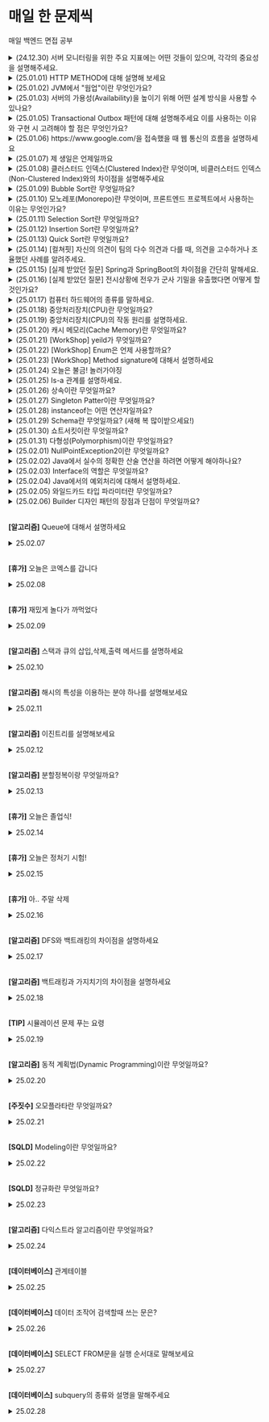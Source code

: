 # 매일 한 문제씩
매일 백엔드 면접 공부

<details>
  <summary>(24.12.30) 서버 모니터링을 위한 주요 지표에는 어떤 것들이 있으며, 각각의 중요성을 설명해주세요.</summary>
  <p>- 서버 모니터링의 주요 지표로는 CPU 사용률(서버 과부하 여부를 판단), 메모리 사용률(메모리 부족이나 누수 감지), 디스크 I/O(입출력 병목 현상 확인), 네트워크 대역폭(트래픽 과부하 및 비정상 활동 감지) 등이 있습니다. 이 지표들은 서버 성능 최적화와 장애 예방을 위해 필수적으로 모니터링해야 합니다. 각각은 시스템의 안정성과 효율성을 유지하는 데 중요한 역할을 합니다.</p>
</details>

<details>
  <summary>(25.01.01) HTTP METHOD에 대해 설명해 보세요</summary>
  <p>- HTTP 메서드는 클라이언트가 서버에 요청하는 방식과 의도를 나타냅니다. GET은 데이터를 조회할 때, POST는 데이터를 생성하거나 전송할 때, PUT은 데이터를 전체적으로 수정하거나 생성할 때, PATCH는 데이터를 부분적으로 수정할 때, DELETE는 데이터를 삭제할 때 사용됩니다. 각 메서드는 특정 상황에 맞게 선택하여 사용됩니다.</p>
</details>

<details>
  <summary>(25.01.02) JVM에서 "웜업"이란 무엇인가요?</summary>
  <p>- JVM에서 "웜업"이란 애플리케이션 초기 실행 단계에서 JIT 컴파일러가 자주 호출되는 메서드(핫스팟)를 네이티브 코드로 컴파일하고 최적화하여 성능을 점차적으로 끌어올리는 과정입니다. 이는 인터프리터 방식으로 시작한 실행이 최적화된 네이티브 코드로 전환되며 성능이 안정화되는 데 중요한 역할을 합니다.</p>
</details>

<details>
  <summary>(25.01.03) 서버의 가용성(Availability)을 높이기 위해 어떤 설계 방식을 사용할 수 있나요?</summary>
  <p>- 서버의 가용성을 높이려면 여러 서버에 일을 나눠주는 로드 밸런싱을 사용해 한 서버가 고장나도 다른 서버가 대신 일하도록 하면 됩니다. 또, 중요한 서버를 여러 개 만들어 두는 이중화로 한 서버가 멈춰도 나머지가 계속 작동하게 할 수 있어요. 마지막으로, 서버를 24시간 감시하고 문제를 빨리 고치는 모니터링도 필요합니다.</p>
</details>

<details>
  <summary>(25.01.05) Transactional Outbox 패턴에 대해 설명해주세요 이를 사용하는 이유와 구현 시 고려해야 할 점은 무엇인가요?</summary>
  <p>- Transactional Outbox 패턴은 데이터베이스 트랜잭션과 메시지 발행을 원자적으로 처리하기 위한 설계 방식입니다. 데이터를 저장할 때 메시지를 함께 "Outbox" 테이블에 기록하고, 이후 메시지 브로커로 전송합니다. 이를 사용하면 데이터 일관성과 메시지 전달의 신뢰성을 확보할 수 있습니다. 구현 시 Outbox 테이블의 데이터 정리 정책과 메시지 전송 실패 시 재처리를 고려해야 하며, 메시지가 중복될 수 있으므로 중복 방지 로직도 필요합니다. 이 패턴은 분산 시스템에서 데이터와 이벤트의 정합성을 유지하는 데 유용합니다.</p>
</details>

<details>
  <summary>(25.01.06) https://www.google.com/을 접속했을 때 웹 통신의 흐름을 설명하세요</summary>
  <p>- 브라우저는 DNS를 통해 IP 주소를 조회하고, HTTPS 요청을 서버로 보내며, 서버는 TLS 핸드셰이크를 통해 안전한 연결을 설정한 후 응답 데이터를 전송해 브라우저가 이를 렌더링합니다.</p>
</details>

<details>
  <summary>(25.01.07) 제 생일은 언제일까요</summary>
  <p>- 오늘입니다. 축하해주세요!</p>
</details>

<details>
  <summary>(25.01.08) 클러스터드 인덱스(Clustered Index)란 무엇이며, 비클러스터드 인덱스(Non-Clustered Index)와의 차이점을 설명해주세요</summary>
  <p>- 클러스터드 인덱스는 내부 힙 자료구조에 있는 실제 데이터 정렬에 영향을 끼칩니다.
일반적으로 PK가 이 클러스터 인덱스로 지정되어있으며 비클러스터 인덱스의 경우 실제 데이터 정렬에는 영향을 끼치지 않습니다. 대신 인덱스를 관리하는 자료구조에 해당 데이터를 찾기위한 주소를 관리합니다. 이때, 다만 dbms에 따라 차이가 있을 수 있습니다. 예를 들어 사용중인 Postgres는 PK라고 할지라도 실제 정렬엔 영향을 가하진 않습니다.</p>
</details>

<details>
  <summary>(25.01.09) Bubble Sort란 무엇일까요?</summary>
  <p>- Bubble Sort는 Selection Sort와 유사한 알고리즘으로 서로 인접한 두 원소의 대소를 비교하고, 조건에 맞지 않다면 자리를 교환하며 정렬하는 알고리즘입니다.</p>
</details>

<details>
  <summary>(25.01.10) 모노레포(Monorepo)란 무엇이며, 프론트엔드 프로젝트에서 사용하는 이유는 무엇인가요?</summary>
  <p>- 모노레포(Monorepo)는 여러 프로젝트의 코드를 하나의 저장소에서 관리하는 방식입니다. 프론트엔드 프로젝트에서는 주로 컴포넌트 라이브러리, 웹 애플리케이션, 유틸리티 패키지 등을 통합적으로 관리하기 위해 사용됩니다. 이 방식은 코드 재사용성과 일관성을 높이고, 단일 저장소 내에서 변경사항을 쉽게 추적할 수 있어 협업 효율성을 극대화하는 데 유리합니다. 특히, 대규모 프로젝트에서 의존성과 버전 관리를 체계적으로 할 수 있다는 점이 큰 장점입니다.</p>
</details>

<details>
  <summary>(25.01.11) Selection Sort란 무엇일까요?</summary>
  <p>- Selection Sort는 Bubble Sort과 유사한 알고리즘으로, 해당 순서에 원소를 넣을 위치는 이미 정해져 있고, 어떤 원소를 넣을지 선택하는 알고리즘입니다. Selection Sort와 Insertion Sort를 헷갈려하는 사람들이 종종 있는데, Selection Sort는 배열에서 해당 자리를 선택하고 그 자리에 오는 값을 찾는 것이라고 생각하면 편합니다.</p>
</details>

<details>
  <summary>(25.01.12) Insertion Sort란 무엇일까요?</summary>
  <p>- 손 안의 카드를 정렬하는 방법과 유사합니다. Insertion Sort는 Selection Sort와 유사하지만, 좀 더 효율적인 정렬 알고리즘입니다. Insertion Sort는 2번째 원소부터 시작하여 그 앞(왼쪽)의 원소들과 비교하여 삽입할 위치를 지정한 후, 원소를 뒤로 옮기고 지정된 자리에 자료를 삽입 하여 정렬하는 알고리즘입니다. 최선의 경우 O(N)이라는 엄청나게 빠른 효율성을 가지고 있어, 다른 정렬 알고리즘의 일부로 사용될 만큼 좋은 정렬 알고리즘입니다.</p>
</details>

<details>
  <summary>(25.01.13) Quick Sort란 무엇일까요?</summary>
  <p>- Quick Sort은 분할 정복(divide and conquer) 방법 을 통해 주어진 배열을 정렬합니다.
  (분할 정복(divide and conquer) 방법 : 문제를 작은 2개의 문제로 분리하고 각각을 해결한 다음, 결과를 모아서 원래의 문제를 해결하는 전략) 
  Quick Sort은 불안정 정렬에 속하며, 다른 원소와의 비교만으로 정렬을 수행하는 비교 정렬에 속한다. 또한 Merge Sort와 달리 Quick Sort는 배열을 비균등하게 분할합니다</p>
</details>

<details>
  <summary>(25.01.14) [컬쳐핏] 자신의 의견이 팀의 다수 의견과 다를 때, 의견을 고수하거나 조율했던 사례를 알려주세요.</summary>
  <p>- 다 같이 동의하고 랜덤으로 추첨한 조의 조장이 조원이 마음에 안든다며 한명을 바꿔달라 했었는데 회장이었던 제가 규칙은 규칙이다며 거절했었습니다.
하지만 저를 제외한 다른 임원들은 그 정도는 양해해주자며 의견이 갈려 '이런 사소한 규칙 하나부터 무너지면 질서가 무너진다'고 설득한 뒤 투표로 진행했습니다.
투표 결과 '바꿔준다'가 되었고 저는 결과에 승복하며 조원을 바꿔주었습니다.</p>
</details>

<details>
  <summary>(25.01.15) [실제 받았던 질문] Spring과 SpringBoot의 차이점을 간단히 말해세요.</summary>
  <p>Spring은 Java 웹 개발 프레임워크입니다. 이것을 더 쓰기 쉽게 만든 프레임워크가 SpringBoot입니다.</p>
</details>

<details>
  <summary>(25.01.16) [실제 받았던 질문] 전시상황에 전우가 군사 기밀을 유출했다면 어떻게 할것인가요?</summary>
  <p>전우란 전장의 벗이라는 뜻입니다. 하지만 세상에 어떤 사람이 친구를 위험에 빠트리겠습니까. 저는 이런일이 발생한다면 전우가 아닌 적으로 간주하겠습니다.</p>
</details>

<details>
  <summary>(25.01.17) 컴퓨터 하드웨어의 종류를 말하세요.</summary>
  <p>- 중앙처리장치(CPU), 기억장치 : RAM, HDD, 입출력 장치 : 마우스, 프린터 등이 있습니다.</p>
</details>

<details>
  <summary>(25.01.18) 중앙처리장치(CPU)란 무엇일까요?</summary>
  <p>- 인간으로 따지면 두뇌에 해당하는 부분 주기억장치에서 프로그램 명령어와 데이터를 읽어와 처리하고 명령어의 수행 순서를 제어함 중앙처리장치는 비교와 연산을 담당하는 산술논리연산장치(ALU)와 명령어의 해석과 실행을 담당하는 제어장치, 속도가 빠른 데이터 기억장소인 레지스터로 구성되어있음
개인용 컴퓨터와 같은 소형 컴퓨터에서는 CPU를 마이크로프로세서라고도 부름</p>
</details>

<details>
  <summary>(25.01.19) 중앙처리장치(CPU)의 작동 원리를 설명하세요.</summary>
  <p>- CPU는 컴퓨터에서 가장 핵심적인 역할을 수행하는 부분. '인간의 두뇌'에 해당
크게 연산장치, 제어장치, 레지스터 3가지로 구성됨
1. 주기억장치는 입력장치에서 입력받은 데이터 또는 보조기억장치에 저장된 프로그램 읽어옴
2. CPU는 프로그램을 실행하기 위해 주기억장치에 저장된 프로그램 명령어와 데이터를 읽어와 처리하고 결과를 다시 주기억장치에 저장
3. 주기억장치는 처리 결과를 보조기억장치에 저장하거나 출력장치로 보냄
4. 제어장치는 1~3 과정에서 명령어가 순서대로 실행되도록 각 장치를 제어</p>
</details>

<details>
  <summary>(25.01.20) 캐시 메모리(Cache Memory)란 무엇일까요? </summary>
  <p>- 속도가 빠른 장치와 느린 장치에서 속도 차이에 따른 병목 현상을 줄이기 위한 메모리를 말한다.</p>
</details>

<details>
  <summary>(25.01.21) [WorkShop] yeild가 무엇일까요? </summary>
  <p>- yeild는 return과 비슷하다고 생각했는데 다릅니다. 반환, 돌려주다라는 영어 단어인데 비동기처리할 때 많이 사용합니다. 누구한테 돌려주는지 중요한데 분기가 나왔던 지점에 return 합니다.
  분기를 조절한다고 생각하면 좋습니다. for문의 label과 같비슷한 역할을 한다고 합니다.</p>
</details>

<details>
  <summary>(25.01.22) [WorkShop] Enum은 언제 사용할까요? </summary>
  <p>- 날짜, 요일, 계절등 불변의 항목을 열거할 때 사용합니다. 프로젝트를 할 때 코드로 관리할 것과 enum으로 관리할 것을 구분해야합니다.</p>
</details>

<details>
  <summary>(25.01.23) [WorkShop] Method signature에 대해서 설명하세요 </summary>
  <p>- 메소드 이름 + 매개변수 타입과 개수</p>
</details>

<details>
  <summary>(25.01.24) 오늘은 불금! 놀러가야징</summary>
  <p>맛있는 순두부 찌개를 먹었답니다</p>
</details>

<details>
  <summary>(25.01.25) Is-a 관계를 설명하세요. </summary>
  <p>- A is a B라는 관계는 A는 B의 일종이다는 의미 (Dog is an Animal)</p>
</details>

<details>
  <summary>(25.01.26) 상속이란 무엇일까요?</summary>
  <p>- 상속은 기존 클래스를 재사용해 새로운 클래스를 작성하는것입니다</p>
</details>

<details>
  <summary>(25.01.27) Singleton Patter이란 무엇일까요?</summary>
  <p>- 단 하나의 유일한 객체를 만들기 위한 코드 패턴입니다. 메모리 절약을 위해 인스턴스가 필요할 때 기존 인스턴스 활용</p>
</details>

<details>
  <summary>(25.01.28) instanceof는 어떤 연산자일까요?</summary>
  <p>- 매개변수가 아니더라도 변수가 참조하는 객체의 타입을 확인할 때 사용하는 연산자입니다.
  좌항의 객체가 우항의 타입이면 true를 출력합니다.</p>
</details>

<details>
  <summary>(25.01.29) Schema란 무엇일까요? (새해 복 많이받으세요!)</summary>
  <p>- 현실과 데이터베이스 사이에 있는 데이터구조. 데이터베이스 조건 Specification을 Description한 Meta-Data</p>
</details>

<details>
  <summary>(25.01.30) 쇼트서킷이란 무엇일까요?</summary>
  <p>- 논리연산자에서 좌측 피연산자만으로도 결과가 확정 된 경우, 굳이 우측 피 연산자의 계산 과정을 진행하지 않는 기능입니다.</p>
</details>

<details>
  <summary>(25.01.31) 다형성(Polymorphism)이란 무엇일까요?</summary>
  <p>- 다형성이란 프로그램 언어 각 요소들(상수, 변수, 식, 객체, 메소드 등)이 다양한 자료형(type)에 속하는 것이 허가되는 성질을 가리킨다.</p>
</details>

<details>
  <summary>(25.02.01) NullPointException2이란 무엇일까요?</summary>
  <p>- 변수가 Null인 상태에서 객체의 데이터나 메소드를 사용하려 하면 발생하는 예외(오류)입니다. reference type이 참조할 데이터가 null일때 생깁니다.</p>
</details>

<details>
  <summary>(25.02.02) Java에서 실수의 정확한 산술 연산을 하려면 어떻게 해야하나요?</summary>
  <p>- double과 float가 부동 소수점을 사용하기 떄문에 정확하지 않아 정수 연산으로 진행합니다.</p>
</details>

<details>
  <summary>(25.02.03) Interface의 역할은 무엇일까요?</summary>
  <p>- 다형성 구현의 주된 기술입니다. 두 객체를 연결하는 역할을 하며 상속보다 공유되는 메소드에 집중합니다.</p>
</details>

<details>
  <summary>(25.02.04) Java에서의 예외처리에 대해서 설명하세요.</summary>
  <p>- 일반 예외와 실행 예외로 나뉩니다. 일반 예외는 컴파일러가 예외 처리 코드 여부를 검사하는 예외고, 실행 예외는 컴파일러가 예외 처리 코드 여부를 검사하지 않는 예외입니다.</p>
</details>

<details>
  <summary>(25.02.05) 와일드카드 타입 파라미터란 무엇일까요?</summary>
  <p>- 제네릭 타입을 매개값이나 리턴 타입으로 사용할 때 범위에 있는 모든 타입으로 대체할 수 있는 타입 파라미터 ?로 표시</p>
</details>

<details>
  <summary>(25.02.06) Builder 디자인 패턴의 장점과 단점이 무엇일까요? </summary>
  <p>- 개발자 코드 작성 및 유지보수 장점이 있고, Builder클래스 자체가 복잡하고 객체 생성시 메모리 낭비가 심하다는 단점이 있습니다.</p>
</details>

<br/>

**[알고리즘]** Queue에 대해서 설명하세요
<details>
  <summary>25.02.07</summary>
  <p>- 큐의 주요 연산으로는 enqueue(삽입), dequeue(삭제), peek(조회)이 있습니다. enqueue는 데이터를 추가하는 연산, dequeue는 데이터를 제거하는 연산입니다. peek은 삭제 없이 front 데이터 출력입니다.<br/>
    - 큐는 운영체제의 프로세스 스케줄링, 프린터의 작업 대기열, 네트워크 패킷 처리, BFS 알고리즘 등에서 활용됩니다. 특히, CPU 스케줄링에서는 먼저 요청된 작업이 먼저 실행되는 특성을 이용해 프로세스를 관리합니다. <br/>
    - 원형 큐는 배열 기반 큐에서 발생하는 공간 낭비 문제를 해결하기 위해 설계된 구조입니다.
  </p>
</details>

<br/>

**[휴가]** 오늘은 코엑스를 갑니다
<details>
  <summary>25.02.08</summary>
  <p>- 예에 재밌게 놀다 와야지</p>
</details>

<br/>

**[휴가]** 재밌게 놀다가 까먹었다
<details>
  <summary>25.02.09</summary>
  <p>- 내일 열심히하자</p>
</details>

<br/>

**[알고리즘]** 스택과 큐의 삽입,삭제,출력 메서드를 설명하세요
<details>
  <summary>25.02.10</summary>
  <p>- Stack Method : push(e), pop(), peek() / Queue Method : offer(e), poll(), peek()</p>
</details>

<br/>

**[알고리즘]** 해시의 특성을 이용하는 분야 하나를 설명해보세요
<details>
  <summary>25.02.11</summary>
  <p>- 데이터베이스 인덱싱 : 데이터베이스에 저장된 데이터를 효율적으로 검색할 때</p>
</details>

<br/>

**[알고리즘]** 이진트리를 설명해보세요
<details>
  <summary>25.02.12</summary>
  <p>- 이진 트리는 각각의 노드가 최대 두 개의 자식 노드를 가지는 트리 자료 구조입니다.</p>
</details>

<br/>

**[알고리즘]** 분할정복이랑 무엇일까요?
<details>
  <summary>25.02.13</summary>
  <p>- 크고 방대한 문제를 조금씩 나눠가며 풀 수 있는 문제 단위로 나눈 다음 다시 합쳐서 해결</p>
</details>


<br/>

**[휴가]** 오늘은 졸업식!
<details>
  <summary>25.02.14</summary>
  <p>- 놀러가야지 헤헤</p>
</details>


<br/>

**[휴가]** 오늘은 정처기 시험!
<details>
  <summary>25.02.15</summary>
  <p>- 95/65/65/80/70 으로 합격!</p>
</details>

<br/>

**[휴가]** 아.. 주말 삭제
<details>
  <summary>25.02.16</summary>
  <p>- 월요일 싫어..</p>
</details>

<br/>

**[알고리즘]** DFS와 백트래킹의 차이점을 설명하세요
<details>
  <summary>25.02.17</summary>
  <p>- DFS는 모든 경로를 탐색해 최고의 경로를 찾지만, 백트래킹은 유망하지 않다면 되돌아간다.</p>
</details>

<br/>

**[알고리즘]** 백트래킹과 가지치기의 차이점을 설명하세요
<details>
  <summary>25.02.18</summary>
  <p>- 백트래킹은 지금 행동이 다음 행동에 영향을 미치고, 가지치기 조건을 벗어나면 잘라냄</p>
</details>

<br/>

**[TIP]** 시뮬레이션 문제 푸는 요령
<details>
  <summary>25.02.19</summary>
  <p>  
    
- 문제를 읽고 pseudo code를 작성하기 (흐름대로)  
    
- 조건 파악하기 (종료 조건, 상태가 변하는 조건)
    
- 문제에서 제공한 dir, r, c와 같은 값은 최대한 그대로 사용 (직관적인 이해 쉬워짐)
  
- 방향 회전의 경우 modulo 연산을 이용하면 쉽게 표현 가능 (연속적인 값 변화를 이용한 간단한 Trick)</p>
</details>

<br/>

**[알고리즘]** 동적 계획법(Dynamic Programming)이란 무엇일까요?
<details>
  <summary>25.02.20</summary>
  <p>- 복잡한 문제를 간단한 여러 개의 문제로 나누어 푸는 방법</p>
</details>

<br/>

**[주짓수]** 오모플라타란 무엇일까요?
<details>
  <summary>25.02.21</summary>
  <p>- 포르투갈어로 견갑골이란 뜻입니다. 주짓수, 유도의 서브미션 기술 이름입니다. 이걸 왜 쓰냐면 오모플라타 걸려서 어깨가 아직도 아파요</p>
</details>

<br/>

**[SQLD]** Modeling이란 무엇일까요?
<details>
  <summary>25.02.22</summary>
  <p>- 모델링이란 현실세계를 대상으로 일종의 모델을 만드는 것을 의미합니다.</p>
</details>

<br/>

**[SQLD]** 정규화란 무엇일까요?
<details>
  <summary>25.02.23</summary>
  <p>- 데이터의 중복을 최소화하면서 테이블을 보다 잘 조직된 상태로 분해하는 과정</p>
</details>

<br/>

**[알고리즘]** 다익스트라 알고리즘이란 무엇일까요?
<details>
  <summary>25.02.24</summary>
  <p>- A노드에서 출발하여 F노드로 가는 최단 경로를 구하는 문제해결하는 알고리즘</p>
</details>

<br/>

**[데이터베이스]** 관계테이블
<details>
  <summary>25.02.25</summary>
  <p>- 필요에 의해서 생겨난 테이블</p>
</details>

<br/>

**[데이터베이스]** 데이터 조작어 검색할때 쓰는 문은?
<details>
  <summary>25.02.26</summary>
  <p>- SELECT/FROM</p>
</details>

<br/>

**[데이터베이스]** SELECT FROM문을 실행 순서대로 말해보세요
<details>
  <summary>25.02.27</summary>
  <p>- FROM -> WHERE -> GROUP BY -> HAVING -> SELECT -> ORDER BY </p>
</details>

<br/>

**[데이터베이스]** subquery의 종류와 설명을 말해주세요
<details>
  <summary>25.02.28</summary>
  <p>
- 중첩질의 : WHERE 부속질의
    
- 스칼라 부속 질의 : SELECT 부속질의
    
- 인라인 뷰 : FROM 부속질의
</p>
</details>
